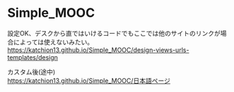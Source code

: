 # Simple_MOOC
設定OK、デスクから直ではいけるコードでもここでは他のサイトのリンクが場合によっては使えないみたい。<br>
https://katchion13.github.io/Simple_MOOC/design-views-urls-templates/design


カスタム後(途中)<br>
https://katchion13.github.io/Simple_MOOC/日本語ページ


